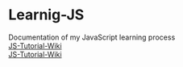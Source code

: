 # Learnig-JS
Documentation of my JavaScript learning process <br>
[JS-Tutorial-Wiki](https://github.com/SJanna/Learnig-JS_Aprendiendo-JS/wiki/Tutorial-JavaScript)<br>
[JS-Tutorial-Wiki](/Learnig-JS_Aprendiendo-JS/wiki/Tutorial-JavaScript)
